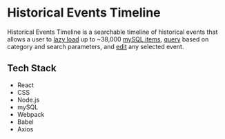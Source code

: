 # Historical Events Timeline

Historical Events Timeline is a searchable timeline of historical events that allows a user to [lazy load](https://github.com/juliamcneill/historical-events-timeline/blob/master/client/src/index.jsx) up to ~38,000 [mySQL items](https://github.com/juliamcneill/historical-events-timeline/blob/master/server/index.js), [query](https://github.com/juliamcneill/historical-events-timeline/blob/master/client/src/components/Search.jsx) based on category and search parameters, and [edit](https://github.com/juliamcneill/historical-events-timeline/blob/master/client/src/components/Edit.jsx) any selected event.

## Tech Stack

- React
- CSS
- Node.js
- mySQL
- Webpack
- Babel
- Axios
